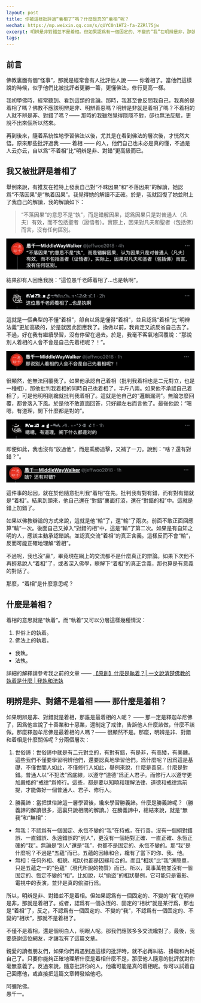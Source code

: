 ```yaml
---
layout: post
title: 你被這樣批評過“着相了”嗎？什麼是真的“着相”呢？
wechat: https://mp.weixin.qq.com/s/qUYC0n1HT2-fa-ZZRl75jw
excerpt: 明辨是非對錯並不是着相。但如果認爲有一個固定的、不變的“我”在明辨是非，那就是着相了。或者，認爲有一個永恆的、固定的“相狀”就是某行爲，那也是“着相”了，反之，就不是着相了。
tags:
---
```


## 前言

佛教裏面有個“怪事”，那就是經常會有人批評他人說 —— 你着相了。當他們這樣說的時候，似乎他們比被批評者更勝一籌，更懂佛法，修行更高一樣。

我初學佛時，經常聽到、看到這類的言論。那時，我甚至會反問我自己，我真的是着相了嗎？佛教不應該明辨是非、明辨善惡嗎？明辨是非就是着相了嗎？不着相的人就不辨是非、對錯了嗎？—— 那時的我雖然覺得隱隱不對，卻也無法反駁，更說不出來個所以然來。

再到後來，隨着系統性地學習佛法以後，尤其是在看到佛法的層次後，才恍然大悟。原來那些批評過我 —— 着相 —— 的人，他們自己也未必是真的懂，不過是人云亦云，自以爲“不着相”比“明辨是非、對錯”更高級而已。

## 我又被批評是着相了

舉例來說，有推友在推特上發表自己對“不昧因果”和“不落因果”的解讀，她認爲“不落因果”是“執着因果”。我覺得她的解讀不正確。於是，我就回復了她並附上了我自己的解讀，我的解讀如下：

> “不落因果”的意思不是“執”，而是錯解因果，認爲因果只是對普通人（凡夫）有效，而不包括聖者（證悟者）。實際上，因果對凡夫和聖者（包括佛）而言，沒有任何區別。

![推特回覆不落因果](../images/2024-07-09-07-22-22.png)

結果卻有人回應我說：“這位愚千老師着相了…也是執啊”。

![WeiZhan74285521](../images/2024-07-09-07-23-32.png)

這就是一個典型的不懂“着相”，卻自以爲是懂得“着相”，並且認爲“着相”比“明辨法義”更加高級的，於是就因此回應我了。換做以前，我肯定又該反省自己去了。不過，好在我有繼續學習，沒有停留在過去。於是，我毫不客氣地回覆說：“那說別人着相的人會不會是自己先着相呢？！”。

![推特回覆着相](../images/2024-07-09-07-27-45.png)

很顯然，他無法回覆我了。如果他承認自己着相（批判我着相也是二元對立，也是一種相），那他批判我着相的同時自己也着相了，半斤八兩。如果他不承認自己着相了，可是他明明剛纔就批判我着相了。這就是他自己的“邏輯漏洞”。無論怎麼回覆，都會落入下風。於是他不敢直面回答，只好顧左右而言他了。最後他說：“嗯嗯，有道理，閣下什麼都是對的”。

![WeiZhan74285521](../images/2024-07-09-07-34-48.png)

即便如此，我也沒有“放過他”，而是乘勝追擊，又補了一刀。說到：“啥？還有對錯？”。

![推特回覆還有對錯](../images/2024-07-09-07-42-34.png)

這件事的起因，就在於他隨意批判我“着相”在先。批判我有對有錯，而有對有錯就是“着相”。結果到頭來，他自己還在“對錯”裏面打滾，還在“對錯的相”中。這就是錯上加錯了。

如果以佛教辯論的方式來說，這就是他“輸”了，還“輸”了兩次。前面不敢正面回應算“輸”一次。後面自己又掉入“對錯的相”中，這是“輸”了第二次。如果是有自知之明的人，應該主動承認錯誤。並認真交流“着相”的真正含義。這樣反而不會“輸”，反而可能正確地理解“着相”。

不過呢，我也沒“贏”，畢竟現在網上的交流都不是什麼真正的辯論。如果下次他不再輕易說人“着相”了，或者深入佛學，瞭解下“着相”的真正含義，那也算是有意義的對話了。

那麼，“着相”是什麼意思呢？

## 什麼是着相？

着相的意思就是“執着”。而“執着”又可以分層這樣幾種情況：
1. 世俗上的執着。
2. 佛法上的執着。
  * 我執。
  * 法執。

詳細的解釋請參考我之前的文章 —— [【原創】什麼是執着？\| 一文說清楚佛教的執着是什麼 \| 我執和法執](https://mp.weixin.qq.com/s/i7iPKIWTZ_BN_QkJlQjJTA)

## 明辨是非、對錯不是着相 —— 那什麼是着相？

如果明辨是非、對錯就是着相，那誰是最着相的人呢？ —— 那一定是釋迦牟尼佛了，因爲他宣說了十善業和十惡業，還制定了戒律，告訴他人什麼該做，什麼不該做。那麼釋迦牟尼佛是最着相的人嗎？—— 很顯然不是。那麼，明辨是非、對錯和着相是什麼關係呢？分兩個層次：

1. 世俗諦：世俗諦中就是有二元對立的，有對有錯，有是非，有高矮，有美醜。這些我們不僅要學習明辨他們，還要認真地學習他們。爲什麼呢？因爲這是基礎，不僅世間人如此，不僅修行人如此，舉例來說，什麼是善惡，什麼是對錯。普通人以“不犯法”爲底線，以遵守“道德”爲正人君子。而修行人以遵守更加嚴格的“戒律”爲修行。這些，都是要以知曉和理解法律、道德和戒律爲前提，才能做好一個普通人、君子、修行人。

2. 勝義諦：當把世俗諦這一層學習後，纔來學習勝義諦。什麼是勝義諦呢？（勝義諦的解讀很多，這裏只說相關的解讀。）在勝義諦中，總結來說，就是“無我”和“無相”：
  * 無我：不認爲有一個固定、永恆不變的“我”在持戒，在行善。沒有一個絕對錯誤、一直錯誤、永遠錯誤的“別人”，更沒有一個絕對正確、一直正確、永恆正確的“我”。無論是“別人”還是“我”，也都不是固定的、永恆不變的。那“我”是什麼呢？不過是“五蘊”而已。五蘊的因緣和合，纔有了當下的你、我、他。
  * 無相：任何外相、相貌、相狀也都是因緣和合的。而且“相狀”比“我”還簡單，只是五蘊之一的“色蘊”（現代所說的物質）而已。所以，萬事萬物並沒有一個固定的、恆定不變的“相”。比如說，以“偷盜”的相狀舉例，它可能只是電影、電視中的表演，並非是真的偷盜行爲。

所以，明辨是非、對錯並不是着相。但如果認爲有一個固定的、不變的“我”在明辨是非，那就是着相了。或者，認爲有一個永恆的、固定的“相狀”就是某行爲，那也是“着相”了，反之，不認爲有一個固定的、不變的“我”，不認爲有一個固定的、不變的“相狀”，那就不是着相了。

不僅不是着相，還是個明白人，明眼人呢。那我們應該多多交流纔對了。最後，我要感謝這位網友，才讓我有了這篇文章。

親愛的讀者朋友們，如果你們再遇到過這樣的批評時，就不必再糾結、掛礙和內耗自己了。只要你能夠正確地理解什麼是着相什麼不是，那麼他人隨意的批評就對你毫無意義了。反過來說，隨意批評你的人，他纔可能是真的着相呢。你可以試着自己回應他，或直接把這篇文章轉發給他吧。

阿彌陀佛。<br>
愚千一。

